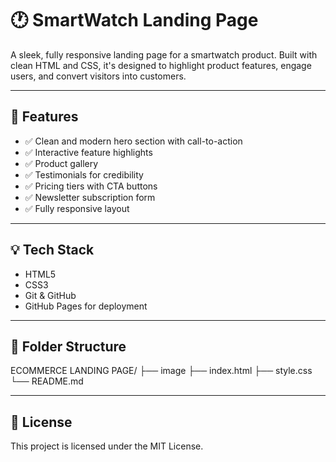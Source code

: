 # 🕐 SmartWatch Landing Page

A sleek, fully responsive landing page for a smartwatch product. Built with clean HTML and CSS, it's designed to highlight product features, engage users, and convert visitors into customers.

---

## 📌 Features

- ✅ Clean and modern hero section with call-to-action
- ✅ Interactive feature highlights
- ✅ Product gallery
- ✅ Testimonials for credibility
- ✅ Pricing tiers with CTA buttons
- ✅ Newsletter subscription form
- ✅ Fully responsive layout

---

## 💡 Tech Stack

- HTML5  
- CSS3  
- Git & GitHub  
- GitHub Pages for deployment

---

## 🧾 Folder Structure
ECOMMERCE LANDING PAGE/
├── image
├── index.html
├── style.css
└── README.md

---

## 📄 License
This project is licensed under the MIT License.
